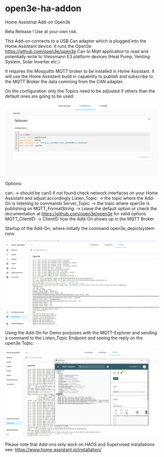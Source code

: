 # open3e-ha-addon
Home Assistnat Add-on Open3e

Beta Release ! Use at your own risk. 

This Add-on connects to a USB Can adapter which is plugged into the Home Assistant device. It runs the Open3e https://github.com/open3e/open3e Can to Mqtt application to read and potentially write to Viessmann E3 platform devices (Heat Pump, Venting System, Solar Inverter etc.)

It requires the Mosquitto MQTT broker to be installed in Home Assistant. It will use the Home Assistant build in capability to publish and subscribe to the MQTT Broker the data comming from the CAN adapter. 

On the configuration only the Topics need to be adjusted if others than the default ones are going to be used:

![Configuration](https://raw.githubusercontent.com/flecke-m/ha-addons/refs/heads/main/open3e/images/homeassistant-configuration1.jpg)

Options:

can: -> should be can0 if not found check network interfaces on your Home Assistant and adjust accordingly
Listen_Topic: -> the topic where the Add-On is listening to commands
Server_Topic: -> the topic where open3e is publishing on
MQTT_FormatString: -> Leave the default option or check the documentation at https://github.com/open3e/open3e for valid options
MQTT_ClientID: -> ClientID how the Add-On shows up in the MQTT Broker

Startup of the Add-On, where initially the command open3e_depictsystem runs:

![Startup](https://raw.githubusercontent.com/flecke-m/ha-addons/refs/heads/main/open3e/images/homeassistant-startup.jpg)


Using the Add-On for Demo purposes with the MQTT-Explorer and sending a command to the Listen_Topic Endpoint and seeing the reply on the open3e Topic:

![Running](https://raw.githubusercontent.com/flecke-m/ha-addons/refs/heads/main/open3e/images/homeassistant-running.jpg)





Please note that Add-ons only work on HAOS and Supervised installations see: https://www.home-assistant.io/installation/ 
